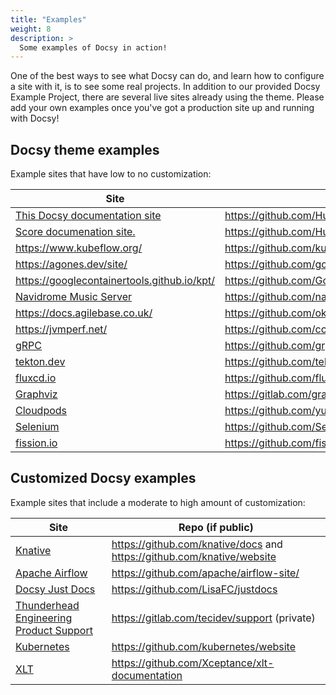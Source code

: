 ```yaml
---
title: "Examples"
weight: 8
description: >
  Some examples of Docsy in action!
---
```


One of the best ways to see what Docsy can do, and learn how to configure a site with it, is to see some real projects. In addition to our provided Docsy Example Project, there are several live sites already using the theme. Please add your own examples once you've got a production site up and running with Docsy!

## Docsy theme examples

Example sites that have low to no customization:

| Site                                                  | Repo (if public)                                             |
| ----------------------------------------------------- | ------------------------------------------------------------ |
| [This Docsy documentation site](/docs)                | https://github.com/Humanitec/score-docs                      |
| [Score documenation site.](https://example.docsy.dev) | https://github.com/Humanitec/score-docs                      |
| https://www.kubeflow.org/                             | https://github.com/kubeflow/website                          |
| https://agones.dev/site/                              | https://github.com/googleforgames/agones/tree/master/site    |
| https://googlecontainertools.github.io/kpt/           | https://github.com/GoogleContainerTools/kpt/tree/master/docs |
| [Navidrome Music Server](https://www.navidrome.org)   | https://github.com/navidrome/website                         |
| https://docs.agilebase.co.uk/                         | https://github.com/okohll/abdocs                             |
| https://jvmperf.net/                                  | https://github.com/cchesser/java-perf-workshop               |
| [gRPC](https://www.grpc.io/)                          | https://github.com/grpc/grpc.io                              |
| [tekton.dev](https://tekton.dev/)                     | https://github.com/tektoncd                                  |
| [fluxcd.io](https://fluxcd.io)                        | https://github.com/fluxcd/website                            |
| [Graphviz](https://graphviz.org)                      | https://gitlab.com/graphviz/graphviz.gitlab.io               |
| [Cloudpods](https://www.cloudpods.org)                | https://github.com/yunionio/docs                             |
| [Selenium](https://www.selenium.dev/)                 | https://github.com/SeleniumHQ/seleniumhq.github.io           |
| [fission.io](https://fission.io/)                     | https://github.com/fission/fission.io                        |

## Customized Docsy examples

Example sites that include a moderate to high amount of customization:

| Site                                                                           | Repo (if public)                                                       |
| ------------------------------------------------------------------------------ | ---------------------------------------------------------------------- |
| [Knative](https://knative.dev)                                                 | https://github.com/knative/docs and https://github.com/knative/website |
| [Apache Airflow](https://airflow.apache.org/)                                  | https://github.com/apache/airflow-site/                                |
| [Docsy Just Docs](https://docsyjustdocs.netlify.com/)                          | https://github.com/LisaFC/justdocs                                     |
| [Thunderhead Engineering Product Support](https://support.thunderheadeng.com/) | https://gitlab.com/tecidev/support (private)                           |
| [Kubernetes](https://kubernetes.io)                                            | https://github.com/kubernetes/website                                  |
| [XLT](https://xltdoc.xceptance.com/)                                           | https://github.com/Xceptance/xlt-documentation                         |
